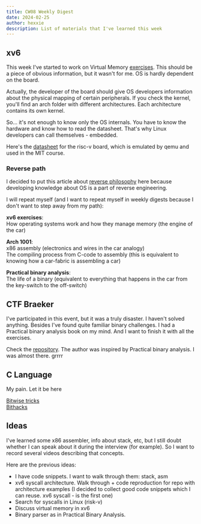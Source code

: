```yaml
---
title: CW08 Weekly Digest
date: 2024-02-25
author: hexxie
description: List of materials that I've learned this week
---
```


## xv6

This week I've started to work on Virtual Memory [exercises](https://pdos.csail.mit.edu/6.828/2020/labs/pgtbl.html). 
This should be a piece of obvious information, but it wasn't for me. OS is hardly dependent on the board. 

Actually, the developer of the board should give OS developers information about the physical mapping of certain peripherals. 
If you check the kernel, you'll find an arch folder with different architectures. Each architecture contains its own kernel. 

So... it's not enough to know only the OS internals. You have to know the hardware and know how to read the datasheet. That's why Linux developers can call themselves - embedded. 

Here's the [datasheet](https://www.qemu.org/docs/master/system/target-riscv.html) for the risc-v board, which is emulated by qemu and used in the MIT course. 

### Reverse path

I decided to put this article about [reverse philosophy](https://reversewithme.blogspot.com/2012/10/why-lena151-tutorials-wont-teach-you.html) here because developing knowledge about OS is a part of reverse engineering. 

I will repeat myself (and I want to repeat myself in weekly digests because I don't want to step away from my path):

**xv6 exercises**:  
How operating systems work and how they manage memory (the engine of the car)  

**Arch 1001**:  
x86 assembly (electronics and wires in the car analogy)  
The compiling process from C-code to assembly (this is equivalent to knowing how a car-fabric is assembling a car)  

**Practical binary analysis**:  
The life of a binary (equivalent to everything that happens in the car from the key-switch to the off-switch)

## CTF Braeker

I've participated in this event, but it was a truly disaster. I haven't solved anything. Besides I've found quite familiar binary challenges. I had a Practical binary analysis book on my mind. And I want to finish it with all the exercises. 

Check the [repository](https://github.com/spipm/BraekerCTF_2024_public ). The author was inspired by Practical binary analysis. I was almost there. grrrr

## C Language
My pain. Let it be here

[Bitwise tricks](https://gist.github.com/dideler/2365607)  
[Bithacks](https://graphics.stanford.edu/~seander/bithacks.html)

## Ideas
I've learned some x86 assembler, info about stack, etc, but I still doubt whether I can speak about it during the interview (for example).
So I want to record several videos describing that concepts. 

Here are the previous ideas:
- I have code snippets. I want to walk through them: stack, asm
- xv6 syscall architecture. Walk through + code reproduction for repo with architecture examples (I decided to collect good code snippets which I can reuse. xv6 syscall - is the first one)
- Search for syscalls in Linux (risk-v)
- Discuss virtual memory in xv6
- Binary parser as in Practical Binary Analysis. 